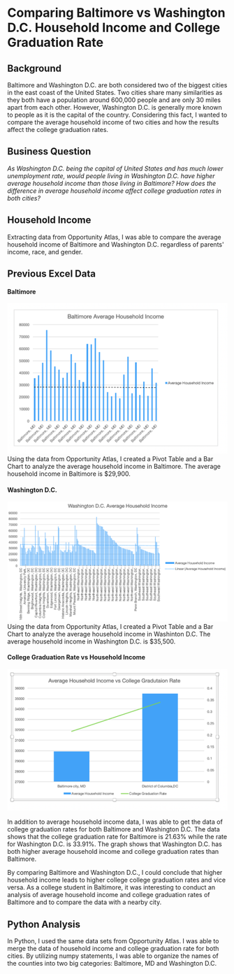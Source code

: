 # Comparing Baltimore vs Washington D.C. Household Income and College Graduation Rate

## Background
Baltimore and Washington D.C. are both considered two of the biggest cities in the east coast of the United States. Two cities share many similarities as they both have a population around 600,000 people and are only 30 miles apart from each other. However, Washington D.C. is generally more known to people as it is the capital of the country. Considering this fact, I wanted to compare the average household income of two cities and how the results affect the college graduation rates. 
## Business Question
_As Washington D.C. being the capital of United States and has much lower unemployment rate, would people living in Washington D.C. have higher average household income than those living in Baltimore? How does the difference in average household income affect college graduation rates in both cities?_
## Household Income
Extracting data from Opportunity Atlas, I was able to compare the average household income of Baltimore and Washington D.C. regardless of parents' income, race, and gender.

## Previous Excel Data

#### Baltimore
![alt text](https://github.com/justinjiholee/baltimore-washingtondc-household-data/blob/main/Baltimore%20Average%20Household%20Income%20Graph.png)
Using the data from Opportunity Atlas, I created a Pivot Table and a Bar Chart to analyze the average household income in Baltimore. The average household income in Baltimore is $29,900.
#### Washington D.C.
![alt text](https://github.com/justinjiholee/baltimore-washingtondc-household-data/blob/main/Washington%20D.C.%20Average%20Household%20Income%20Graph.png)
Using the data from Opportunity Atlas, I created a Pivot Table and a Bar Chart to analyze the average household income in Washinton D.C. The average household income in Washington D.C. is $35,500.
#### College Graduation Rate vs Household Income
![alt text](https://github.com/justinjiholee/baltimore-washingtondc-household-data/blob/main/College%20Graduation%20Rate%20Graph.png)

In addition to average household income data, I was able to get the data of college graduation rates for both Baltimore and Washington D.C. The data shows that the college graduation rate for Baltimore is 21.63% while the rate for Washington D.C. is 33.91%. The graph shows that Washington D.C. has both higher average household income and college graduation rates than Baltimore. 

By comparing Baltimore and Washington D.C., I could conclude that higher household income leads to higher college college graduation rates and vice versa. As a college student in Baltimore, it was interesting to conduct an analysis of average household income and college graduation rates of Baltimore and to compare the data with a nearby city.  

## Python Analysis

In Python, I used the same data sets from Opportunity Atlas. I was able to merge the data of household income and college graduation rate for both cities. By utilizing numpy statements, I was able to organize the names of the counties into two big categories: Baltimore, MD and Washington D.C. 

